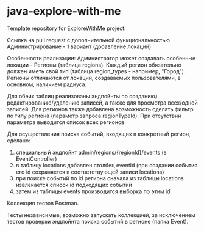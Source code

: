 # java-explore-with-me
Template repository for ExploreWithMe project.

Ссылка на pull request с дополнительной функциональностью
Администрирование - 1 вариант (добавление локаций)


Особенности реализации:
Администратор может создавать особенные локации - Регионы (таблица regions).
Каждый регион обязательно должен иметь свой тип (таблица region_types - например, "Город").
Регионы отличаются от локаций, создаваемых пользователями, в основном, наличием радиуса. 

Для обеих таблиц реализованы эндпойнты по созданию/редактированию/удалению записей,
а также для просмотра всех/одной записей. 
Для регионов также добавлена возможность сделать фильтр по типу региона
(параметр запроса regionTypeId). При отсутствии параметра выводится список всех регионов.

Для осуществления поиска событий, входящих в конкретный регион, сделано:
1. специальный эндпойнт admin/regions/{regionId}/events (в EventController)
2. в таблицу locations добавлен столбец eventId (при создании события его id сохраняется в соответствующей записи locations)
3. при поиске событий по id региона сначала из таблицы locations извлекается список id подходящих событий
4. затем из таблицы events производится выборка по этим id


Коллекция тестов Postman. 

Тесты независимые, возможно запускать коллекцией, за исключением тестов проверки эндпойнта поиска событий в регионе (папка Event). 

